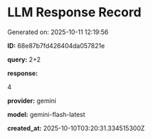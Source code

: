 # LLM Response Record

Generated on: 2025-10-11 12:19:56

**ID:** 68e87b7fd426404da057821e

**query:** 2+2

**response:**

4

**provider:** gemini

**model:** gemini-flash-latest

**created_at:** 2025-10-10T03:20:31.334515300Z

